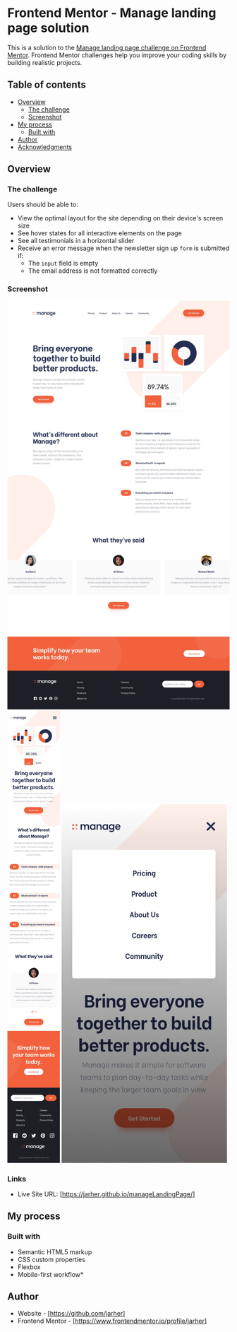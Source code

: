 # Frontend Mentor - Manage landing page solution

This is a solution to the [Manage landing page challenge on Frontend Mentor](https://www.frontendmentor.io/challenges/manage-landing-page-SLXqC6P5). Frontend Mentor challenges help you improve your coding skills by building realistic projects. 

## Table of contents

- [Overview](#overview)
  - [The challenge](#the-challenge)
  - [Screenshot](#screenshot)
- [My process](#my-process)
  - [Built with](#built-with)
- [Author](#author)
- [Acknowledgments](#acknowledgments)

## Overview

### The challenge

Users should be able to:

- View the optimal layout for the site depending on their device's screen size
- See hover states for all interactive elements on the page
- See all testimonials in a horizontal slider
- Receive an error message when the newsletter sign up `form` is submitted if:
  - The `input` field is empty
  - The email address is not formatted correctly

### Screenshot

![](./design/desktop-design.jpg)
![](./design/mobile-design.jpg)
![](./design/mobile-navigation.jpg)


### Links

- Live Site URL: [https://jarher.github.io/manageLandingPage/]

## My process

### Built with

- Semantic HTML5 markup
- CSS custom properties
- Flexbox
- Mobile-first workflow*

## Author

- Website - [https://github.com/jarher]
- Frontend Mentor - [https://www.frontendmentor.io/profile/jarher]

